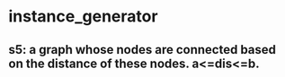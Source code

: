 # instance_generator
## s5: a graph whose nodes are connected based on the distance of these nodes. a<=dis<=b.
